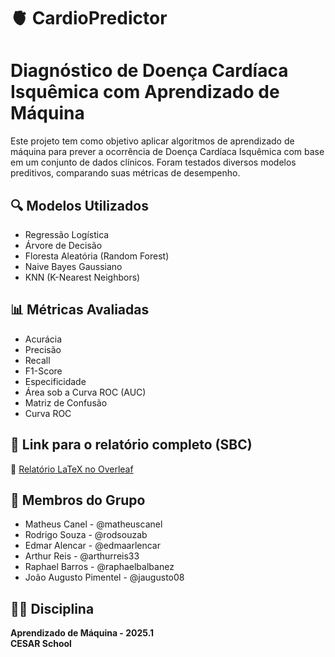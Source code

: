 
# 🫀 CardioPredictor

# Diagnóstico de Doença Cardíaca Isquêmica com Aprendizado de Máquina

Este projeto tem como objetivo aplicar algoritmos de aprendizado de máquina para prever a ocorrência de Doença Cardíaca Isquêmica com base em um conjunto de dados clínicos. Foram testados diversos modelos preditivos, comparando suas métricas de desempenho.

## 🔍 Modelos Utilizados

- Regressão Logística  
- Árvore de Decisão  
- Floresta Aleatória (Random Forest)  
- Naive Bayes Gaussiano  
- KNN (K-Nearest Neighbors)

## 📊 Métricas Avaliadas

- Acurácia  
- Precisão  
- Recall  
- F1-Score  
- Especificidade  
- Área sob a Curva ROC (AUC)  
- Matriz de Confusão  
- Curva ROC

## 📎 Link para o relatório completo (SBC)

🔗 [Relatório LaTeX no Overleaf](https://www.overleaf.com/read/sbvvpvhmdgbr#aa6702)

## 👥 Membros do Grupo

- Matheus Canel - @matheuscanel
- Rodrigo Souza - @rodsouzab
- Edmar Alencar - @edmaarlencar
- Arthur Reis - @arthurreis33
- Raphael Barros - @raphaelbalbanez
- João Augusto Pimentel - @jaugusto08

## 👨‍🏫 Disciplina

**Aprendizado de Máquina - 2025.1**  
**CESAR School**
